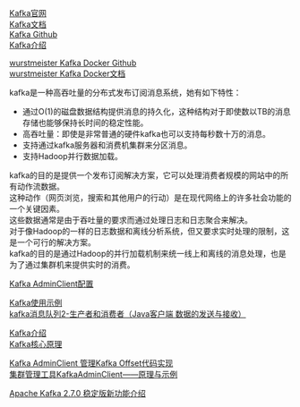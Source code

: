 [Kafka官网](http://kafka.apache.org/)  
[Kafka文档](http://kafka.apache.org/documentation.html)  
[Kafka Github](https://github.com/apache/kafka)  
[Kafka介绍](https://www.oschina.net/p/kafka)  

[wurstmeister Kafka Docker Github](https://github.com/wurstmeister/kafka-docker)  
[wurstmeister Kafka Docker文档](http://wurstmeister.github.io/kafka-docker/)  



kafka是一种高吞吐量的分布式发布订阅消息系统，她有如下特性：
- 通过O(1)的磁盘数据结构提供消息的持久化，这种结构对于即使数以TB的消息存储也能够保持长时间的稳定性能。
- 高吞吐量：即使是非常普通的硬件kafka也可以支持每秒数十万的消息。
- 支持通过kafka服务器和消费机集群来分区消息。
- 支持Hadoop并行数据加载。

kafka的目的是提供一个发布订阅解决方案，它可以处理消费者规模的网站中的所有动作流数据。   
这种动作（网页浏览，搜索和其他用户的行动）是在现代网络上的许多社会功能的一个关键因素。   
这些数据通常是由于吞吐量的要求而通过处理日志和日志聚合来解决。   
对于像Hadoop的一样的日志数据和离线分析系统，但又要求实时处理的限制，这是一个可行的解决方案。  
kafka的目的是通过Hadoop的并行加载机制来统一线上和离线的消息处理，也是为了通过集群机来提供实时的消费。  




[Kafka AdminClient配置](https://www.orchome.com/677) 


[Kafka使用示例](https://github.com/fhussonnois/kafka-examples)  
[kafka消息队列2-生产者和消费者（Java客户端 数据的发送与接收）](https://blog.csdn.net/baidu_32689899/article/details/107475500)  

[Kafka介绍](https://blog.csdn.net/abc123lzf/category_9726815.html)  
[Kafka核心原理](https://www.kancloud.cn/nicefo71/kafka/1473381)  


[Kafka AdminClient 管理Kafka Offset代码实现](https://blog.csdn.net/lisi1129/article/details/72869194)  
[集群管理工具KafkaAdminClient——原理与示例](http://www.voidcn.com/article/p-rhfwdjtl-brz.html)  
 
[Apache Kafka 2.7.0 稳定版新功能介绍](https://blog.csdn.net/yangyijun1990/article/details/111874790)  


